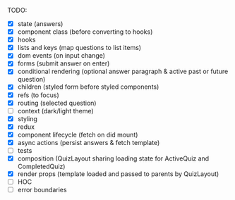 TODO:

- [x] state (answers)
- [x] component class (before converting to hooks)
- [x] hooks
- [x] lists and keys (map questions to list items)
- [x] dom events (on input change)
- [x] forms (submit answer on enter)
- [x] conditional rendering (optional answer paragraph & active past or future question)
- [x] children (styled form before styled components)
- [x] refs (to focus)
- [x] routing (selected question)
- [ ] context (dark/light theme)
- [x] styling
- [x] redux
- [x] component lifecycle (fetch on did mount)
- [x] async actions (persist answers & fetch template)
- [ ] tests
- [x] composition (QuizLayout sharing loading state for ActiveQuiz and CompletedQuiz)
- [x] render props (template loaded and passed to parents by QuizLayout)
- [ ] HOC
- [ ] error boundaries
